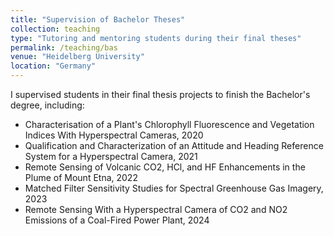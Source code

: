 ```yaml
---
title: "Supervision of Bachelor Theses"
collection: teaching
type: "Tutoring and mentoring students during their final theses"
permalink: /teaching/bas
venue: "Heidelberg University"
location: "Germany"
---
```


I supervised students in their final thesis projects to finish the Bachelor's degree, including:
* Characterisation of a Plant's Chlorophyll Fluorescence and Vegetation Indices With Hyperspectral Cameras, 2020
* Qualification and Characterization of an Attitude and Heading Reference System for a Hyperspectral Camera, 2021
* Remote Sensing of Volcanic CO2, HCl, and HF Enhancements in the Plume of Mount Etna, 2022
* Matched Filter Sensitivity Studies for Spectral Greenhouse Gas Imagery, 2023
* Remote Sensing With a Hyperspectral Camera of CO2 and NO2 Emissions of a Coal-Fired Power Plant, 2024